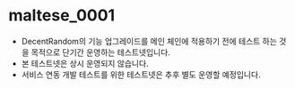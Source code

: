 # maltese_0001

- DecentRandom의 기능 업그레이드를 메인 체인에 적용하기 전에 테스트 하는 것을 목적으로 단기간 운영하는 테스트넷입니다.
- 본 테스트넷은 상시 운영되지 않습니다.
- 서비스 연동 개발 테스트를 위한 테스트넷은 추후 별도 운영할 예정입니다.